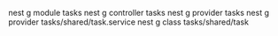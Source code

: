 nest g module tasks
nest g controller tasks
nest g provider tasks
nest g provider tasks/shared/task.service
nest g class tasks/shared/task
